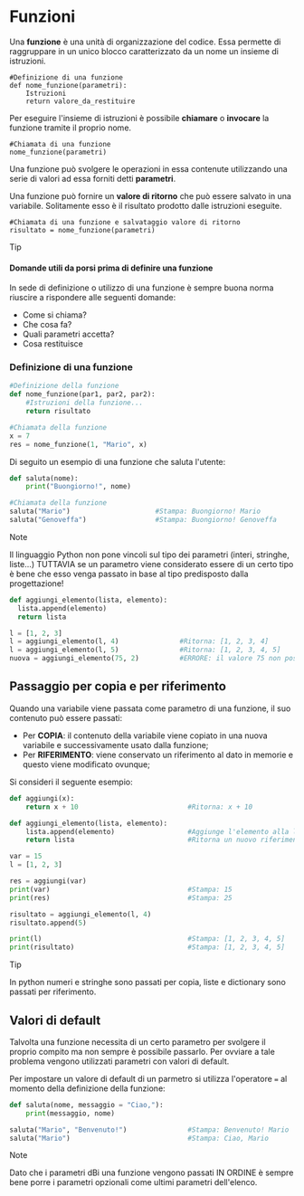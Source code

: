 # Funzioni

Una **funzione** è una unità di organizzazione del codice. Essa permette di raggruppare in un unico blocco caratterizzato da
un nome un insieme di istruzioni.

```
#Definizione di una funzione
def nome_funzione(parametri):
    Istruzioni
    return valore_da_restituire
```

Per eseguire l'insieme di istruzioni è possibile **chiamare** o **invocare** la funzione tramite il proprio nome.

```
#Chiamata di una funzione
nome_funzione(parametri)
```

Una funzione può svolgere le operazioni in essa contenute utilizzando una serie di valori ad essa forniti detti **parametri**.

Una funzione può fornire un **valore di ritorno** che può essere salvato in una variabile. Solitamente esso è il risultato prodotto dalle istruzioni eseguite.

```
#Chiamata di una funzione e salvataggio valore di ritorno
risultato = nome_funzione(parametri)
```

>[!TIP]
> #### Domande utili da porsi prima di definire una funzione
> In sede di definizione o utilizzo di una funzione è sempre buona norma riuscire a rispondere alle seguenti domande:
> * Come si chiama?
> * Che cosa fa?
> * Quali parametri accetta?
> * Cosa restituisce

### Definizione di una funzione

```python
#Definizione della funzione
def nome_funzione(par1, par2, par2):
    #Istruzioni della funzione...
    return risultato

#Chiamata della funzione
x = 7
res = nome_funzione(1, "Mario", x)
```

Di seguito un esempio di una funzione che saluta l'utente:

```python
def saluta(nome):
    print("Buongiorno!", nome)

#Chiamata della funzione
saluta("Mario")                     #Stampa: Buongiorno! Mario
saluta("Genoveffa")                 #Stampa: Buongiorno! Genoveffa
```

>[!NOTE]
> Il linguaggio Python non pone vincoli sul tipo dei parametri (interi, stringhe, liste...) TUTTAVIA se un parametro viene
> considerato essere di un certo tipo è bene che esso venga passato in base al tipo predisposto dalla progettazione!
>
> ```python
> def aggiungi_elemento(lista, elemento):
>   lista.append(elemento)
>   return lista
> 
> l = [1, 2, 3]
> l = aggiungi_elemento(l, 4)               #Ritorna: [1, 2, 3, 4]
> l = aggiungi_elemento(l, 5)               #Ritorna: [1, 2, 3, 4, 5]
> nuova = aggiungi_elemento(75, 2)          #ERRORE: il valore 75 non possiede il metodo .append()
> ```

## Passaggio per copia e per riferimento

Quando una variabile viene passata come parametro di una funzione, il suo contenuto può essere passati:

* Per **COPIA**: il contenuto della variabile viene copiato in una nuova variabile e successivamente usato dalla funzione;
* Per **RIFERIMENTO**: viene conservato un riferimento al dato in memorie e questo viene modificato ovunque;

Si consideri il seguente esempio:

```python
def aggiungi(x):
    return x + 10                           #Ritorna: x + 10

def aggiungi_elemento(lista, elemento):
    lista.append(elemento)                  #Aggiunge l'elemento alla lista l
    return lista                            #Ritorna un nuovo riferimento alla lista l

var = 15
l = [1, 2, 3]

res = aggiungi(var)
print(var)                                  #Stampa: 15
print(res)                                  #Stampa: 25

risultato = aggiungi_elemento(l, 4)
risultato.append(5)

print(l)                                    #Stampa: [1, 2, 3, 4, 5]
print(risultato)                            #Stampa: [1, 2, 3, 4, 5]
```

>[!TIP]
> In python numeri e stringhe sono passati per copia, liste e dictionary sono passati per riferimento.

## Valori di default

Talvolta una funzione necessita di un certo parametro per svolgere il proprio compito ma non sempre è possibile passarlo.
Per ovviare a tale problema vengono utilizzati parametri con valori di default.

Per impostare un valore di default di un parmetro si utilizza l'operatore `=` al momento della definizione della funzione:

```python
def saluta(nome, messaggio = "Ciao,"):
    print(messaggio, nome)

saluta("Mario", "Benvenuto!")               #Stampa: Benvenuto! Mario
saluta("Mario")                             #Stampa: Ciao, Mario
```

>[!NOTE]
> Dato che i parametri dBi una funzione vengono passati IN ORDINE è sempre bene porre i parametri opzionali come ultimi  parametri dell'elenco.